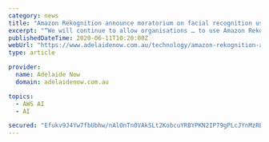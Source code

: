 ```yaml
---
category: news
title: "Amazon Rekognition announce moratorium on facial recognition use by police"
excerpt: "“We will continue to allow organisations … to use Amazon Rekognition to help rescue human trafficking victims and reunite missing children with their families. “We’ve advocated that ..."
publishedDateTime: 2020-06-11T10:20:00Z
webUrl: "https://www.adelaidenow.com.au/technology/amazon-rekognition-announce-moratorium-on-facial-recognition-use-by-police/news-story/a3b6a329af715f494f6946ac6baef74a"
type: article

provider:
  name: Adelaide Now
  domain: adelaidenow.com.au

topics:
  - AWS AI
  - AI

secured: "Efukv9J4Yw7fbUbhw/nAlOnTn0VAkSLt2KobcuYRBYPKN2IP79gPLcJYnMzRE++66ti+CHkOmcT9+CV5+iNz0d8CwquBZUo+lmoahNEHQ5Ot3G9evKecB7dGhJDq1CWL6Ykf4jExMMvI7aLUf7U+TSD9DyxWjIQSNb3pgu6Gon4GTI+KjXWekYA3U+KZewbkxcbeJWh3Kz13wCTwpNAtnYL+Fd4aZKlAzpeNDt1/UD3jii67sIQ1hn9RPOwPwBAsB0P1h5xGF0e+n1cyUZ+/qUcTiTDNJYgTUje78JLS921xaZ1jcm3pdqEBdWsOozcnFocVWkaIX0QKOw/8tns4+g==;j2vnaFfhxS0Lw+BhMMNUOA=="
---
```


